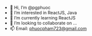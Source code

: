 - 👋 Hi, I’m @pgphuoc
- 👀 I’m interested in ReactJS, Java
- 🌱 I’m currently learning ReactJS
- 💞️ I’m looking to collaborate on ...
- 📫 Email: phuocpham723@gmail.com
